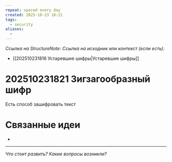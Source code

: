 ```yaml
---
repeat: spaced every day
created: 2025-10-23 18:21
tags:
  - security
aliases:
  -
---
```

*Ссылка на StructureNote:*
*Ссылка на исходник или контекст (если есть):*
- [[202510231816 Устаревшие шифры|Устаревшие шифры]]

# 202510231821 Зигзагообразный шифр

Есть способ зашифровать текст 
# Связанные идеи

- 

---

*Что стоит развить? Какие вопросы возникли?*
